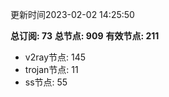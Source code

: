 更新时间2023-02-02 14:25:50

**总订阅: 73**
**总节点: 909**
**有效节点: 211**
- v2ray节点: 145
- trojan节点: 11
- ss节点: 55
